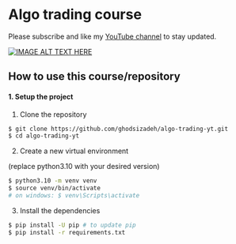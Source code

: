 # Algo trading course

Please subscribe and like my [YouTube channel](https://bitly.com/lwm-youtube) to stay updated.

[![IMAGE ALT TEXT HERE](https://img.youtube.com/vi/9E8rADiadh0/0.jpg)](https://www.youtube.com/watch?v=9E8rADiadh0)


## How to use this course/repository
####  1.  Setup the project
1. Clone the repository
```bash
$ git clone https://github.com/ghodsizadeh/algo-trading-yt.git
$ cd algo-trading-yt
```

2. Create a new virtual environment

(replace python3.10 with your desired version)
```bash
$ python3.10 -m venv venv
$ source venv/bin/activate
# on windows: $ venv\Scripts\activate
```

3. Install the dependencies
```bash
$ pip install -U pip # to update pip
$ pip install -r requirements.txt
```


